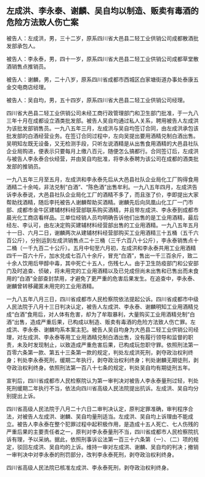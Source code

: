 ## 左成洪、李永泰、谢麟、吴自均以制造、贩卖有毒酒的危险方法致人伤亡案

被告人：左成洪，男，三十二岁，原系四川省大邑县二轻工业供销公司成都散酒批发部承包人。

被告人：李永泰，男，四十一岁，原系四川省大邑县二轻工业供销公司成都草堂散酒销售点推销员。

被告人：谢麟，男，二十八岁，原系四川省成都市西城区白家塘街道办事处泰康五金交电商店经理。

被告人：吴自均，男，五十四岁，原系四川省大邑县二轻工业供销公司经理。

四川省大邑县二轻工业供销公司未经工商行政管理部门和卫生部门批准，于一九八三年十月在成都设立酒类批发部。被告人吴自均通过私人关系，聘用被告人左成洪为该批发部销售员。一九八五年三月，左成洪与吴自均签订合同，由左成洪承包该批发部的白酒经营业务。在签订合同过程中，左向吴提出要用酒精兑制白酒出售。吴明知左既无设备，又无检测手段，只听左说酒精是从出售食用酒精的大邑县社队企业局购进，便表示只要每月上缴八百元，随便怎么搞都行。合同签订后，左成洪与被告人李永泰合伙经营，并由吴自均批准，将李永泰聘为该公司在成都的酒类批发部的推销员。

一九八五年三月至五月，左成洪和李永泰先后从大邑县社队企业局化工厂购得食用酒精二十余吨，非法兑制“白酒”、“陈色酒”出售牟利。一九八五年四月，左成洪告诉李永泰说，大邑县社队企业局化工厂的酒精不多了，而且涨了价，李即提出大家帮助找酒精，随后李托被告人谢麟帮助买酒精。谢麟先后向凤凰山化工厂一门市部、成都市金牛区建辅材料经营部联系购买酒精，并且带左成洪、李永泰到成都市晨光化工商店看样品。三单位经销人员均明确告诉他们出售的是工业用酒精，最后经左、李认可，由左决定购买建辅材料经营部出售的工业用酒精。一九八五年五月十一日、六月二日，谢麟两次从建辅材料经营部购买工业用酒精三十五桶（五千六百公斤），分别运到左成洪销售点二十三桶（三千六百八十公斤），李永泰销售点十二桶（一千九百二十公斤）。五月中旬至六月初，左成洪和李永泰共用工业用酒精四千一百六十斤，加水兑成七百八十余斤，冒充“白酒”，售出一千三百余斤，致二十余人饮用后甲醇中毒，其中死亡十五人，伤残七人。由于卫生防疫部门和公安部门及时追查、侦破，将未用完的工业用酒精以及已兑成但尚未出售和已售出而未食用的“白酒”全部查封禁用，才避免了更严重的危害后果发生。在追查中，李永泰、谢麟曾转移藏匿未用完的工业用酒精。

一九八五年八月三日，四川省成都市人民检察院依法提起公诉。四川省成都市中级人民法院于八月十三日判决认定，被告人左成洪、李永泰、谢麟明知工业用酒精兑成“白酒”食用后，对人体有危害，却为了牟取暴利，大量购买工业用酒精兑制“白酒”出售，造成严重后果，已构成以制造、贩卖有毒酒的危险方法致人伤亡罪。左成洪、李永泰、谢麟均系本案主犯。被告人吴自均身为大邑县二轻工业供销公司经理，对左成洪、李永泰等用工业用酒精兑制白酒出售，没有履行领导和监督的职责，未及时发现制止，以致造成严重危害后果，已构成玩忽职守罪。依照刑法第一百零六条第一款、第五十三条第一款的规定，判处左成洪死刑，剥夺政治权利终身；判处李永泰死刑，缓期二年执行，剥夺政治权利终身；判处谢麟无期徒刑，剥夺政治权利终身。依照刑法第一百八十七条的规定，判处吴自均有期徒刑五年。

宣判后，四川省成都市人民检察院认为第一审判决对被告人李永泰量刑过轻，判处死刑缓期二年执行不当，依法向四川省高级人民法院提出抗诉。左成洪、吴自均分别提出上诉。

四川省高级人民法院于八月二十六日二审判决认定，原判定罪准确，审判程序合法，对被告人左成洪、谢麟、吴自均量刑适当。左成洪、吴自均上诉理由不能成立。被告人李永泰在整个犯罪过程中起积极作用，是造成十五人死亡、七人伤残的严重后果的主要责任者之一，原判对李永泰量刑不当，四川省成都市人民检察院抗诉有理，予以采纳。据此，依照刑事诉讼法第一百三十六条第（一）、（二）项的规定，驳回左成洪、吴自均的上诉。维持一审对左成洪、谢麟、吴自均的判决；撤销一审判决中对李永泰的刑罚部分，改判李永泰死刑，剥夺政治权利终身。

四川省高级人民法院已核准左成洪、李永泰死刑，剥夺政治权利终身。

